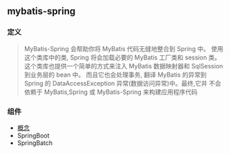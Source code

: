 ## mybatis-spring

### 定义
> MyBatis-Spring 会帮助你将 MyBatis 代码无缝地整合到 Spring 中。 使用这个类库中的类, Spring 将会加载必要的 MyBatis 工厂类和 session 类。 这个类库也提供一个简单的方式来注入 MyBatis 数据映射器和 SqlSession 到业务层的 bean 中。 而且它也会处理事务, 翻译 MyBatis 的异常到 Spring 的 DataAccessException 异常(数据访问异常)中。最终,它并 不会依赖于 MyBatis,Spring 或 MyBatis-Spring 来构建应用程序代码

### 组件
- [概念](Introduction.md)
- SpringBoot
- SpringBatch